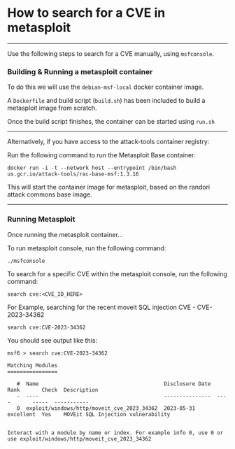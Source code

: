 # How to search for a CVE in metasploit
---

Use the following steps to search for a CVE manually, using `msfconsole`.


### Building & Running a metasploit container

To do this we will use the `debian-msf-local` docker container image.

A `Dockerfile` and build script (`build.sh`) has been included
to build a metasploit image from scratch.

Once the build script finishes, the container can be started using `run.sh`

---

Alternatively, if you have access to the attack-tools container registry:

Run the following command to run the Metasploit Base container.
```
docker run -i -t --network host --entrypoint /bin/bash us.gcr.io/attack-tools/rac-base-msf:1.3.16
```

This will start the container image for metasploit, based on the randori attack commons base image.

---

### Running Metasploit

Once running the metasploit container...

To run metasploit console, run the following command:

```
./msfconsole
```


To search for a specific CVE within the metasploit console, run the following command:
```
search cve:<CVE_ID_HERE>
```

For Example, searching for the recent moveit SQL injection CVE - CVE-2023-34362
```
search cve:CVE-2023-34362
```

You should see output like this:
```
msf6 > search cve:CVE-2023-34362

Matching Modules
================

   #  Name                                        Disclosure Date  Rank       Check  Description
   -  ----                                        ---------------  ----       -----  -----------
   0  exploit/windows/http/moveit_cve_2023_34362  2023-05-31       excellent  Yes    MOVEit SQL Injection vulnerability


Interact with a module by name or index. For example info 0, use 0 or use exploit/windows/http/moveit_cve_2023_34362
```


